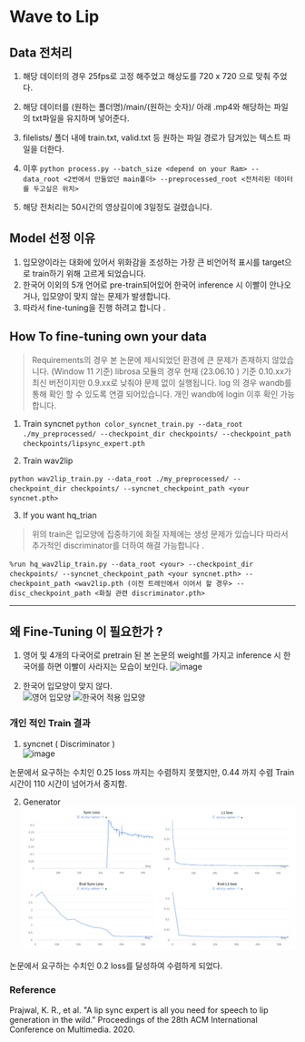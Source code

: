# Wave to Lip 


## Data 전처리 

1. 해당 데이터의 경우 25fps로 고정 해주었고 해상도를 720 x 720 으로 맞춰 주었다. 
2. 해당 데이터를  (원하는 폴더명)/main/(원하는 숫자)/ 아래 .mp4와 해당하는 파일의 txt파일을 유지하며 넣어준다.
3. filelists/ 폴더 내에 train.txt, valid.txt 등 원하는 파일 경로가 담겨있는 텍스트 파일을 더한다.  
4. 이후 `python process.py --batch_size <depend on your Ram> --data_root <2번에서 만들었던 main폴더> --preprocessed_root <전처리된 데이터를 두고싶은 위치>`

5. 해당 전처리는 50시간의 영상길이에 3일정도 걸렸습니다. 

## Model 선정 이유 

1. 입모양이라는 대화에 있어서 위화감을 조성하는 가장 큰 비언어적 표시를 target으로 train하기 위해 고르게 되었습니다. 
2. 한국어 이외의 5개 언어로 pre-train되어있어 한국어 inference 시 이빨이 안나오거나, 입모양이 맞지 않는 문제가 발생합니다. 
3. 따라서 fine-tuning을 진행 하려고 합니다 .



## How To fine-tuning own your data 

> Requirements의 경우 본 논문에 제시되었던 환경에 큰 문제가 존재하지 않았습니다. (Window 11 기준) 
> librosa 모듈의 경우 현재 (23.06.10 ) 기준 0.10.xx가 최신 버전이지만 0.9.xx로 낮춰야 문제 없이 실행됩니다. 
> log 의 경우 wandb를 통해 확인 할 수 있도록 연결 되어있습니다. 개인 wandb에 login 이후 확인 가능합니다. 

1. Train syncnet
`python color_syncnet_train.py --data_root ./my_preprocessed/ --checkpoint_dir checkpoints/ --checkpoint_path checkpoints/lipsync_expert.pth`

2. Train wav2lip 

`python wav2lip_train.py --data_root ./my_preprocessed/ --checkpoint_dir checkpoints/ --syncnet_checkpoint_path <your syncnet.pth>`

3. If you want hq_trian 
> 위의 train은 입모양에 집중하기에 화질 자체에는 생성 문제가 있습니다 따라서 추가적인 discriminator를 더하여 해결 가능합니다 .

`%run hq_wav2lip_train.py --data_root <your> --checkpoint_dir checkpoints/ --syncnet_checkpoint_path <your syncnet.pth> --checkpoint_path <wav2lip.pth (이전 트레인에서 이어서 할 경우> --disc_checkpoint_path <화질 관련 discriminator.pth>`


---

## 왜 Fine-Tuning 이 필요한가 ? 

1. 영어 및 4개의 다국어로 pretrain 된 본 논문의 weight를 가지고 inference 시 한국어를 하면 이빨이 사라지는 모습이 보인다. 
![image](https://github.com/suted2/AI_video_chatbot/assets/101646531/9e92dd46-90a9-43af-a932-5523d9690b16)

2. 한국어 입모양이 맞지 않다. <br>
![영어 입모양](https://github.com/suted2/AI_video_chatbot/assets/101646531/f93e3a2e-ea65-45b4-bdde-a2800c64fea8)
![한국어 적용 입모양](https://github.com/suted2/AI_video_chatbot/assets/101646531/70d69f34-8771-4f85-8139-1dc992122f60)




### 개인 적인 Train 결과 

1. syncnet ( Discriminator ) <br>
![image](https://github.com/suted2/AI_video_chatbot/assets/101646531/f2e6040c-aa1c-45b7-bc16-4617ac6a24ef)

논문에서 요구하는 수치인 0.25 loss 까지는 수렴하지 못했지만, 0.44 까지 수렴 Train 시간이 110 시간이 넘어가서 중지함. 



2. Generator <br>
![image](image.png)

논문에서 요구하는 수치인 0.2 loss를 달성하여 수렴하게 되었다. 




### Reference
Prajwal, K. R., et al. "A lip sync expert is all you need for speech to lip generation in the wild." Proceedings of the 28th ACM International Conference on Multimedia. 2020.

